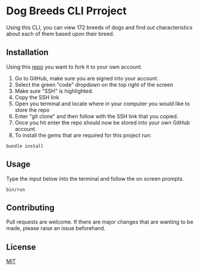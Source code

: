 # Dog Breeds CLI Prroject
Using this CLI, you can view 172 breeds of dogs and find out characteristics about each of them based upon their breed.

## Installation
Using this [repo](https://github.com/jessicaajosephh/dog-breeds) you want to fork it to your own account.
1. Go to GitHub, make sure you are signed into your account.
2. Select the green "code" dropdown on the top right of the screen
3. Make sure "SSH" is highlighted.
4. Copy the SSH link
5. Open you terminal and locate where in your computer you would like to store the repo
6. Enter "git clone" and then follow with the SSH link that you copied.
7. Once you hit enter the repo should now be stored into your own GitHub account.
8. To install the gems that are required for this project run:
```
bundle install
```



## Usage
Type the input below into the terminal and follow the on screen prompts.
``` 
bin/run
```

## Contributing
Pull requests are welcome. If there are major changes that are wanting to be made, please raise an issue beforehand.

## License
[MIT](https://choosealicense.com/licenses/mit/)





